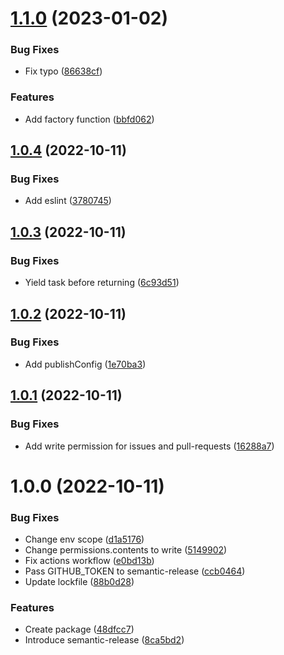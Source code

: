 # [1.1.0](https://github.com/neet/abbyy-cloud-ocr-sdk.js/compare/v1.0.4...v1.1.0) (2023-01-02)


### Bug Fixes

* Fix typo ([86638cf](https://github.com/neet/abbyy-cloud-ocr-sdk.js/commit/86638cf91488dc5be3c194a259804e90b0b2d3e5))


### Features

* Add factory function ([bbfd062](https://github.com/neet/abbyy-cloud-ocr-sdk.js/commit/bbfd062dae949481789362c41f7759fa6fe8ed0c))

## [1.0.4](https://github.com/neet/abbyy-cloud-ocr-sdk.js/compare/v1.0.3...v1.0.4) (2022-10-11)


### Bug Fixes

* Add eslint ([3780745](https://github.com/neet/abbyy-cloud-ocr-sdk.js/commit/3780745b18c8e18dc0dcb82f894bd8844fa6950e))

## [1.0.3](https://github.com/neet/abbyy-cloud-ocr-sdk.js/compare/v1.0.2...v1.0.3) (2022-10-11)


### Bug Fixes

* Yield task before returning ([6c93d51](https://github.com/neet/abbyy-cloud-ocr-sdk.js/commit/6c93d5102873aff7bdc5e460a664ca71f4310346))

## [1.0.2](https://github.com/neet/abbyy-cloud-ocr-sdk.js/compare/v1.0.1...v1.0.2) (2022-10-11)


### Bug Fixes

* Add publishConfig ([1e70ba3](https://github.com/neet/abbyy-cloud-ocr-sdk.js/commit/1e70ba386dce4e71e141033fb4ff0cb2933bfdee))

## [1.0.1](https://github.com/neet/abbyy-cloud-ocr-sdk.js/compare/v1.0.0...v1.0.1) (2022-10-11)


### Bug Fixes

* Add write permission for issues and pull-requests ([16288a7](https://github.com/neet/abbyy-cloud-ocr-sdk.js/commit/16288a780bccd90a400c78f521607aa69a87e005))

# 1.0.0 (2022-10-11)


### Bug Fixes

* Change env scope ([d1a5176](https://github.com/neet/abbyy-cloud-ocr-sdk.js/commit/d1a517610640efbf4384d2de540b0229ab6900f8))
* Change permissions.contents to write ([5149902](https://github.com/neet/abbyy-cloud-ocr-sdk.js/commit/5149902ed2829d2112d659021fcb0d0e12b4ad25))
* Fix actions workflow ([e0bd13b](https://github.com/neet/abbyy-cloud-ocr-sdk.js/commit/e0bd13b18ad5953c315b05937a59cea487484fde))
* Pass GITHUB_TOKEN to semantic-release ([ccb0464](https://github.com/neet/abbyy-cloud-ocr-sdk.js/commit/ccb0464a78f4c90c8fb42ed45fed0cb4c89205f9))
* Update lockfile ([88b0d28](https://github.com/neet/abbyy-cloud-ocr-sdk.js/commit/88b0d28e12e0f2641f6e602f9ec50d4902b4ac18))


### Features

* Create package ([48dfcc7](https://github.com/neet/abbyy-cloud-ocr-sdk.js/commit/48dfcc73e8ea83d945ec4e47a6cc2e7bbfca518e))
* Introduce semantic-release ([8ca5bd2](https://github.com/neet/abbyy-cloud-ocr-sdk.js/commit/8ca5bd298f32c14f71704ede9a0044cd4f28c928))
